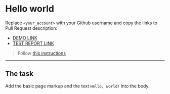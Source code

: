 # Hello world
Replace `<your_account>` with your Github username and copy the links to Pull Request description:
- [DEMO LINK](https://Nyaroslav.github.io/layout_hello-world/)
- [TEST REPORT LINK](https://Nyaroslav.github.io/layout_hello-world/report/html_report/)

> Follow [this instructions](https://mate-academy.github.io/layout_task-guideline/#how-to-solve-the-layout-tasks-on-github)
___

## The task 
Add the basic page markup and the text `Hello, world!` into the body.

